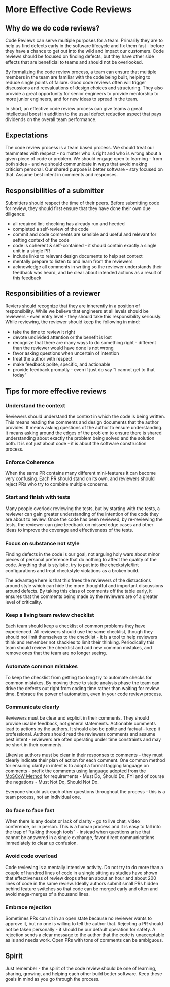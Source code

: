 # More Effective Code Reviews

## Why do we do code reviews?

Code Reviews can serve multiple purposes for a team. Primarily they are to help us find defects early in the software lifecycle and fix them fast - before they have a chance to get out into the wild and impact our customers. Code reviews should be focused on finding defects, but they have other side effects that are beneficial to teams and should not be overlooked.

By formalizing the code review process, a team can ensure that multiple members in the team are familiar with the code being built, helping to reduce single points of failure. Good code reviews often will trigger discussions and reevaluations of design choices and structuring. They also provide a great opportunity for senior engineers to provide mentorship to more junior engineers, and for new ideas to spread in the team. 

In short, an effective code review process can give teams a great intellectual boost in addition to the usual defect reduction aspect that pays dividends on the overall team performance.

## Expectations

The code review process is a team based process. We should treat our teammates with respect - no matter who is right and who is wrong about a given piece of code or problem. We should engage open to learning - from both sides - and we should communicate in ways that avoid making criticism personal. Our shared purpose is better software - stay focused on that. Assume best intent in comments and responses. 

## Responsibilities of a submitter

Submitters should respect the time of their peers. Before submitting code for review, they should first ensure that they have done their own due diligence:

* all required lint-checking has already run and heeded
* completed a self-review of the code 
* commit and code comments are sensible and useful and relevant for setting context of the code
* code is coherent & self-contained - it should contain exactly a single unit in a single PR
* include links to relevant design documents to help set context
* mentally prepare to listen to and learn from the reviewers
* acknowledge all comments in writing so the reviewer understands their feedback was heard, and be clear about intended actions as a result of this feedback

## Responsibilities of a reviewer

Reviers should recognize that they are inherently in a position of responsibility. While we believe that engineers at all levels should be reviewers - even entry level - they should take this responsibility seriously. While reviewing, the reviewer should keep the following in mind:

* take the time to review it right
* devote undivided attention or the benefit is lost
* recognize that there are many ways to do something right - different than the reviewer would have done is not wrong
* favor asking questions when uncertain of intention
* treat the author with respect
* make feedback polite, specific, and actionable
* provide feedback promptly - even if just do say “I cannot get to that today”

## Tips for more effective reviews

### Understand the context

Reviewers should understand the context in which the code is being written. This means reading the comments and design documents that the author provides. It means asking questions of the author to ensure understanding. It means asking around the edges of the problem to ensure there is shared understanding about exactly the problem being solved and the solution both. It is not just about code - it is about the software construction process.

### Enforce Coherence

When the same PR contains many different mini-features it can become very confusing. Each PR should stand on its own, and reviewers should reject PRs who try to combine multiple concerns. 

### Start and finish with tests

Many people overlook reviewing the tests, but by starting with the tests, a reviewer can gain greater understanding of the intention of the code they are about to review. Once the code has been reviewed, by re-reviewing the tests, the reviewer can give feedback on missed edge cases and other ideas to improve the coverage and effectiveness of the tests.

### Focus on substance not style

Finding defects in the code is our goal, not arguing holy wars about minor pieces of personal preference that do nothing to affect the quality of the code. Anything that is stylistic, try to put into the checkstyle/lint configurations and treat checkstyle violations as a broken build. 

The advantage here is that this frees the reviewers of the distractions around style which can hide the more thoughtful and important discussions around defects. By taking this class of comments off the table early, it ensures that the comments being made by the reviewers are of a greater level of criticality.

### Keep a living team review checklist

Each team should keep a checklist of common problems they have experienced. All reviewers should use the same checklist, though they should not limit themselves to the checklist - it is a tool to help reviewers think and remember not shackles to limit their thinking. Periodically this team should review the checklist and add new common mistakes, and remove ones that the team are no longer seeing. 

### Automate common mistakes

To keep the checklist from getting too long try to automate checks for common mistakes. By moving these to static analysis phase the team can drive the defects out right from coding time rather than waiting for review time. Embrace the power of automation, even in your code review process.

### Communicate clearly

Reviewers must be clear and explicit in their comments. They should provide usable feedback, not general statements. Actionable comments lead to actions by the authors. It should also be polite and factual - keep it professional. Authors should read the reviewers comments and assume best intent - reviewers are often operating under time constraints and may be short in their comments.

Likewise authors must be clear in their responses to comments - they must clearly indicate their plan of action for each comment. One common method for ensuring clarity in intent is to adopt a formal tagging language on comments - prefix the comments using language adopted from the [MoSCoW Method](https://en.wikipedia.org/wiki/MoSCoW_method) for requirements - Must Do, Should Do, FYI and of course the negations - Must Not Do, Should Not Do.

Everyone should ask each other questions throughout the process - this is a team process, not an individual one.

### Go face to face fast

When there is any doubt or lack of clarity - go to live chat, video conference, or in person. This is a human process and it is easy to fall into the trap of “talking through tools” - instead when questions arise that cannot be answered in a single exchange, favor direct communications immediately to clear up confusion. 

### Avoid code overload

Code reviewing is a mentally intensive activity. Do not try to do more than a couple of hundred lines of code in a single sitting as studies have shown that effectiveness of review drops after an about an hour and about 200 lines of code in the same review. Ideally authors submit small PRs hidden behind feature switches so that code can be merged early and often and avoid mega-merges of a thousand lines. 

### Embrace rejection

Sometimes PRs can sit in an open state because no reviewer wants to approve it, but no one is willing to tell the author that. Rejecting a PR should not be taken personally - it should be our default operation for safety. A rejection sends a clear message to the author that the code is unacceptable as is and needs work. Open PRs with tons of comments can be ambiguous. 

## Spirit

Just remember - the spirit of the code review should be one of learning, sharing, growing, and helping each other build better software. Keep these goals in mind as you go through the process.


